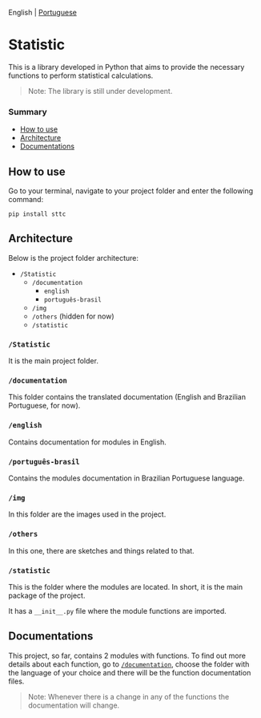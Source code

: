 English | [Portuguese](README_ptbr.md)

# Statistic

This is a library developed in Python that aims to provide the necessary functions to perform statistical calculations.

> Note: The library is still under development.

### Summary

  - [How to use](#how-to-use)
  - [Architecture](#architecture)
  - [Documentations](#documentations)

## How to use

Go to your terminal, navigate to your project folder and enter the following command:

```
pip install sttc
```

## Architecture

Below is the project folder architecture:

- `/Statistic`
  - `/documentation`
    - `english`
    - `português-brasil`
  - `/img`
  - `/others` (hidden for now)
  - `/statistic`
  
### `/Statistic`

It is the main project folder.

### `/documentation`

This folder contains the translated documentation (English and Brazilian Portuguese, for now).

### `/english`

Contains documentation for modules in English.

### `/português-brasil`

Contains the modules documentation in Brazilian Portuguese language.

### `/img`

In this folder are the images used in the project.

### `/others`

In this one, there are sketches and things related to that.

### `/statistic`

This is the folder where the modules are located. In short, it is the main package of the project.

It has a `__init__.py` file where the module functions are imported.

## Documentations

This project, so far, contains 2 modules with functions. To find out more details about each function, go to [`/documentation`](https://github.com/dayonoliveira/Statistic/tree/master/documentation), choose the folder with the language of your choice and there will be the function documentation files.

> Note: Whenever there is a change in any of the functions the documentation will change.
